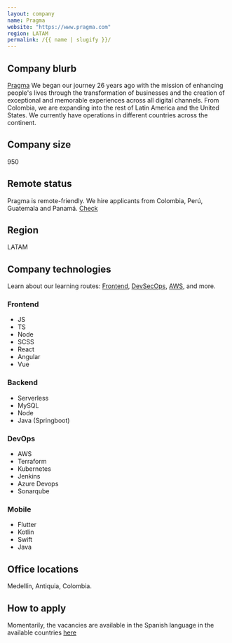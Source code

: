 ```yaml
---
layout: company
name: Pragma
website: "https://www.pragma.com"
region: LATAM
permalink: /{{ name | slugify }}/
---
```


## Company blurb

[Pragma](https://pragma.co/) We began our journey 26 years ago with the mission of enhancing people's lives through the transformation of businesses and the creation of exceptional and memorable experiences across all digital channels. From Colombia, we are expanding into the rest of Latin America and the United States. We currently have operations in different countries across the continent.

## Company size

950

## Remote status

Pragma is remote-friendly. We hire applicants from Colombia, Perú, Guatemala and Panamá. [Check](https://www.pragma.com.co/trabajo-desde-casa)

## Region

LATAM

## Company technologies

Learn about our learning routes:
[Frontend](https://www.pragma.com.co/academia/universo/galaxia-ingenieria/front-end),
[DevSecOps](https://www.pragma.com.co/academia/universo/galaxia-ingenieria/devsecops),
[AWS](https://www.pragma.com.co/academia/universo/galaxia-ingenieria/infraestructura-aws), and more.

### Frontend

- JS
- TS
- Node
- SCSS
- React
- Angular
- Vue

### Backend

- Serverless
- MySQL
- Node
- Java (Springboot)

### DevOps

- AWS
- Terraform
- Kubernetes
- Jenkins
- Azure Devops
- Sonarqube

### Mobile

- Flutter
- Kotlin
- Swift
- Java

## Office locations

Medellín, Antiquia, Colombia.

## How to apply

Momentarily, the vacancies are available in the Spanish language in the available countries [here](https://www.pragma.com.co/ofertas-de-empleo)